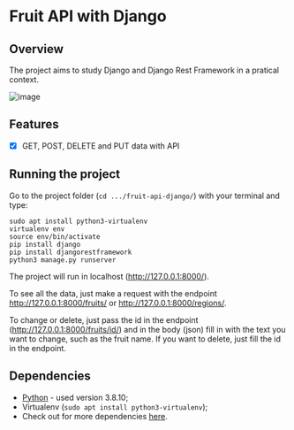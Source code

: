 # Fruit API with Django

## Overview
The project aims to study Django and Django Rest Framework in a pratical context.

![image](https://user-images.githubusercontent.com/58524485/153967458-eee68e80-fa4e-416c-9d1e-a87bd26f8751.png)


## Features
- [x] GET, POST, DELETE and PUT data with API

## Running the project
Go to the project folder (`cd .../fruit-api-django/`) with your terminal and type:
```
sudo apt install python3-virtualenv
virtualenv env
source env/bin/activate
pip install django
pip install djangorestframework
python3 manage.py runserver
```

The project will run in localhost (http://127.0.0.1:8000/).

To see all the data, just make a request with the endpoint http://127.0.0.1:8000/fruits/ or http://127.0.0.1:8000/regions/.

To change or delete, just pass the id in the endpoint (http://127.0.0.1:8000/fruits/id/) and in the body (json) fill in with the text you want to change, such as the fruit name. If you want to delete, just fill the id in the endpoint. 

## Dependencies
- [Python](https://www.python.org/downloads) - used version 3.8.10;
- Virtualenv (`sudo apt install python3-virtualenv`);
- Check out for more dependencies [here](https://github.com/eduhbg/fruit-api-django/blob/main/requirements.txt).
